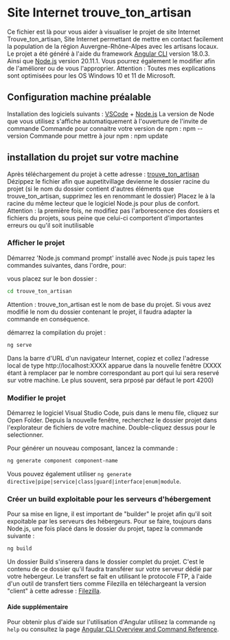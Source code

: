 # Site Internet trouve_ton_artisan

Ce fichier est là pour vous aider à visualiser le projet de site Internet Trouve_ton_artisan, Site Internet permettant de mettre en contact facilement la population de la région Auvergne-Rhône-Alpes avec les artisans locaux.
Le projet a été généré à l'aide du framework [Angular CLI](https://github.com/angular/angular-cli) version 18.0.3.
Ainsi que [Node.js](https://nodejs.org/) version 20.11.1.
Vous pourrez également le modifier afin de l'améliorer ou de vous l'approprier.
Attention : Toutes mes explications sont optimisées pour les OS Windows 10 et 11 de Microsoft.

## Configuration machine préalable

Installation des logiciels suivants :
[VSCode](https://code.visualstudio.com/) + [Node.js](https://nodejs.org/download)
La version de Node que vous utilisez s'affiche automatiquement à l'ouverture de l'invite de commande
Commande pour connaitre votre version de npm : npm --version
Commande pour mettre à jour npm : npm update

## installation du projet sur votre machine

Après téléchargement du projet à cette adresse : [trouve_ton_artisan](https://github.com/julien-turck/trouve_ton_artisan)
Dézippez le fichier afin que aupetitvillage devienne le dossier racine du projet (si le nom du dossier contient d'autres éléments que trouve_ton_artisan, supprimez les en renommant le dossier)
Placez le à la racine du même lecteur que le logiciel Node.js pour plus de confort.
Attention : la première fois, ne modifiez pas l'arborescence des dossiers et fichiers du projets, sous peine que celui-ci comportent d'importantes erreurs ou qu'il soit inutilisable

### Afficher le projet

Démarrez 'Node.js command prompt' installé avec Node.js puis tapez les commandes suivantes, dans l'ordre, pour:

vous placez sur le bon dossier :

```sh
cd trouve_ton_artisan
```

Attention : trouve_ton_artisan est le nom de base du projet. Si vous avez modifié le nom du dossier contenant le projet, il faudra adapter la commande en conséquence.

démarrez la compilation du projet :

```sh
ng serve
```

Dans la barre d'URL d'un navigateur Internet, copiez et collez l'adresse local de type http://localhost:XXXX apparue dans la nouvelle fenêtre (XXXX étant à remplacer par le nombre correspondant au port qui lui sera reservé sur votre machine. Le plus souvent, sera prposé par défaut le port 4200)

### Modifier le projet

Démarrez le logiciel Visual Studio Code, puis dans le menu file, cliquez sur Open Folder. Depuis la nouvelle fenêtre, recherchez le dossier projet dans l'explorateur de fichiers de votre machine. Double-cliquez dessus pour le selectionner.

Pour générer un nouveau composant, lancez la commande :

```sh
ng generate component component-name
```

Vous pouvez également utiliser `ng generate directive|pipe|service|class|guard|interface|enum|module`.

### Créer un build exploitable pour les serveurs d'hébergement

Pour sa mise en ligne, il est important de "builder" le projet afin qu'il soit expoitable par les serveurs des hébergeurs.
Pour se faire, toujours dans Node.js, une fois placé dans le dossier du projet, tapez la commande suivante :

```sh
ng build
```

Un dossier Build s'inserera dans le dossier complet du projet. C'est le contenu de ce dossier qu'il faudra transférer sur votre serveur dédié par votre hebergeur.
Le transfert se fait en utilisant le protocole FTP, à l'aide d'un outil de transfert tiers comme Filezilla en téléchargeant la version "client" à cette adresse : [Filezilla](https://filezilla-project.org).

#### Aide supplémentaire

Pour obtenir plus d'aide sur l'utilisation d'Angular utilisez la commande `ng help` ou consultez la page [Angular CLI Overview and Command Reference](https://angular.dev/tools/cli).
